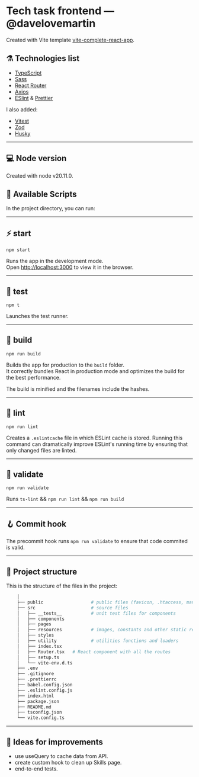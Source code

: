 # Tech task frontend — @davelovemartin

Created with Vite template [vite-complete-react-app](https://github.com/ChrisUser/vite-complete-react-app).

## ⚗️ Technologies list

- [TypeScript](https://www.typescriptlang.org/)
- [Sass](https://sass-lang.com/)
- [React Router](https://reactrouter.com/)
- [Axios](https://axios-http.com/)
- [ESlint](https://eslint.org/) & [Prettier](https://prettier.io/)

I also added:

- [Vitest](https://vitest.dev/)
- [Zod](https://zod.dev/)
- [Husky](https://typicode.github.io/husky/)

---

## 💻 Node version

Created with node v20.11.0.

## 🚀 Available Scripts

In the project directory, you can run:

---

## ⚡️ start

`npm start`

Runs the app in the development mode.\
Open [http://localhost:3000](http://localhost:3000) to view it in the browser.

---

## 🧪 test

`npm t`

Launches the test runner.

---

## 🦾 build

`npm run build`

Builds the app for production to the `build` folder.\
It correctly bundles React in production mode and optimizes the build for the best performance.

The build is minified and the filenames include the hashes.

---

## 🧶 lint

`npm run lint`

Creates a `.eslintcache` file in which ESLint cache is stored. Running this command can dramatically improve ESLint's running time by ensuring that only changed files are linted.

---

## 🎯 validate

`npm run validate`

Runs `ts-lint` && `npm run lint` && `npm run build`

---

## 🪝 Commit hook

The precommit hook runs `npm run validate` to ensure that code commited is valid.

---

## 🧬 Project structure

This is the structure of the files in the project:

```sh
    │
    ├── public                  # public files (favicon, .htaccess, manifest, ...)
    ├── src                     # source files
    │   ├── __tests__           # unit test files for components
    │   ├── components
    │   ├── pages
    │   ├── resources           # images, constants and other static resources
    │   ├── styles
    │   ├── utility             # utilities functions and loaders
    │   ├── index.tsx
    │   ├── Router.tsx   # React component with all the routes
    │   ├── setup.ts
    │   └── vite-env.d.ts
    ├── .env
    ├── .gitignore
    ├── .prettierrc
    ├── babel.config.json
    ├── .eslint.config.js
    ├── index.html
    ├── package.json
    ├── README.md
    ├── tsconfig.json
    └── vite.config.ts
```

---

## 💭 Ideas for improvements

- use useQuery to cache data from API.
- create custom hook to clean up Skills page.
- end-to-end tests.
